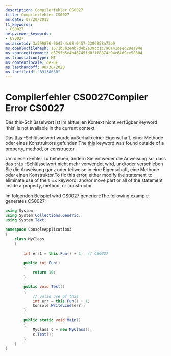 ```yaml
---
description: Compilerfehler CS0027
title: Compilerfehler CS0027
ms.date: 07/20/2015
f1_keywords:
- CS0027
helpviewer_keywords:
- CS0027
ms.assetid: 3a599876-9643-4c68-9457-3306858a73e9
ms.openlocfilehash: 1671b5b2e4b7d4b2e39cc1c7a6a41deed29ea94e
ms.sourcegitcommit: d579fb5e4b46745fd0f1f8874c94c6469ce58604
ms.translationtype: MT
ms.contentlocale: de-DE
ms.lasthandoff: 08/30/2020
ms.locfileid: "89138630"
---
```

# <a name="compiler-error-cs0027"></a><span data-ttu-id="1da9a-103">Compilerfehler CS0027</span><span class="sxs-lookup"><span data-stu-id="1da9a-103">Compiler Error CS0027</span></span>
<span data-ttu-id="1da9a-104">Das this-Schlüsselwort ist im aktuellen Kontext nicht verfügbar.</span><span class="sxs-lookup"><span data-stu-id="1da9a-104">Keyword 'this' is not available in the current context</span></span>  
  
 <span data-ttu-id="1da9a-105">Das [this](../language-reference/keywords/this.md) -Schlüsselwort wurde außerhalb einer Eigenschaft, einer Methode oder eines Konstruktors gefunden.</span><span class="sxs-lookup"><span data-stu-id="1da9a-105">The [this](../language-reference/keywords/this.md) keyword was found outside of a property, method, or constructor.</span></span>  
  
 <span data-ttu-id="1da9a-106">Um diesen Fehler zu beheben, ändern Sie entweder die Anweisung so, dass das `this` -Schlüsselwort nicht mehr verwendet wird, und/oder verschieben Sie die Anweisung ganz oder teilweise in eine Eigenschaft, eine Methode oder einen Konstruktor.</span><span class="sxs-lookup"><span data-stu-id="1da9a-106">To fix this error, either modify the statement to eliminate use of the `this` keyword, and/or move part or all of the statement inside a property, method, or constructor.</span></span>  
  
 <span data-ttu-id="1da9a-107">Im folgenden Beispiel wird CS0027 generiert:</span><span class="sxs-lookup"><span data-stu-id="1da9a-107">The following example generates CS0027:</span></span>  
  
```csharp  
using System;  
using System.Collections.Generic;  
using System.Text;  
  
namespace ConsoleApplication3  
{  
    class MyClass  
    {  
  
        int err1 = this.Fun() + 1;  // CS0027
  
        public int Fun()  
        {  
            return 10;  
        }  
  
        public void Test()  
        {  
            // valid use of this  
            int err = this.Fun() + 1;  
            Console.WriteLine(err);  
        }  
  
        public static void Main()  
        {  
            MyClass c = new MyClass();  
            c.Test();  
        }  
    }  
}  
```
